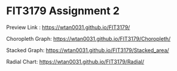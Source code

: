# FIT3179 Assignment 2

Preview Link : https://wtan0031.github.io/FIT3179/

Choropleth Graph: https://wtan0031.github.io/FIT3179/Choropleth/

Stacked Graph: https://wtan0031.github.io/FIT3179/Stacked_area/

Radial Chart: https://wtan0031.github.io/FIT3179/Radial/
